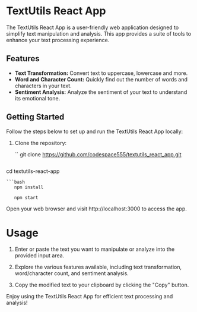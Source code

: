 # TextUtils React App

The TextUtils React App is a user-friendly web application designed to simplify text manipulation and analysis. This app provides a suite of tools to enhance your text processing experience.

## Features

- **Text Transformation:** Convert text to uppercase, lowercase and more.
- **Word and Character Count:** Quickly find out the number of words and characters in your text.
- **Sentiment Analysis:** Analyze the sentiment of your text to understand its emotional tone.

## Getting Started

Follow the steps below to set up and run the TextUtils React App locally:

1. Clone the repository:

   ``
   git clone https://github.com/codespace555/textutils_react_app.git
```
```
cd textutils-react-app
```
```bash
   npm install
   ```
```bash
   npm start
```

Open your web browser and visit http://localhost:3000 to access the app.





   
# Usage
1. Enter or paste the text you want to manipulate or analyze into the provided input area.

2. Explore the various features available, including text transformation, word/character count, and sentiment analysis.

3. Copy the modified text to your clipboard by clicking the "Copy" button.


Enjoy using the TextUtils React App for efficient text processing and analysis!
